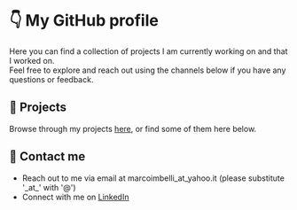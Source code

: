 # 👇 My GitHub profile
Here you can find a collection of projects I am currently working on and that I worked on. <br>
Feel free to explore and reach out using the channels below if you have any questions or feedback.

## 🧨 Projects 
Browse through my projects [here](https://github.com/marcoimbee?tab=repositories), or find some of them here below.

## 🔗 Contact me
  - Reach out to me via email at marcoimbelli_at_yahoo.it (please substitute '\_at\_' with '@')
  - Connect with me on [LinkedIn](www.linkedin.com/in/marco-imbelli-cai)
